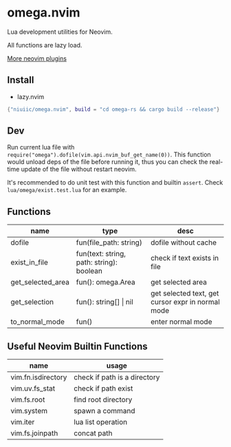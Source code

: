 # omega.nvim

Lua development utilities for Neovim.

All functions are lazy load.

[More neovim plugins](https://github.com/niuiic/awesome-neovim-plugins)

## Install

- lazy.nvim

```lua
{"niuiic/omega.nvim", build = "cd omega-rs && cargo build --release"}
```

## Dev

Run current lua file with `require("omega").dofile(vim.api.nvim_buf_get_name(0))`. This function would unload deps of the file before running it, thus you can check the real-time update of the file without restart neovim.

It's recommended to do unit test with this function and builtin `assert`. Check `lua/omega/exist.test.lua` for an example.

## Functions

| name              | type                                     | desc                                              |
| ----------------- | ---------------------------------------- | ------------------------------------------------- |
| dofile            | fun(file_path: string)                   | dofile without cache                              |
| exist_in_file     | fun(text: string, path: string): boolean | check if text exists in file                      |
| get_selected_area | fun(): omega.Area                        | get selected area                                 |
| get_selection     | fun(): string[] \| nil                   | get selected text, get cursor expr in normal mode |
| to_normal_mode    | fun()                                    | enter normal mode                                 |

## Useful Neovim Builtin Functions

| name               | usage                        |
| ------------------ | ---------------------------- |
| vim.fn.isdirectory | check if path is a directory |
| vim.uv.fs_stat     | check if path exist          |
| vim.fs.root        | find root directory          |
| vim.system         | spawn a command              |
| vim.iter           | lua list operation           |
| vim.fs.joinpath    | concat path                  |
